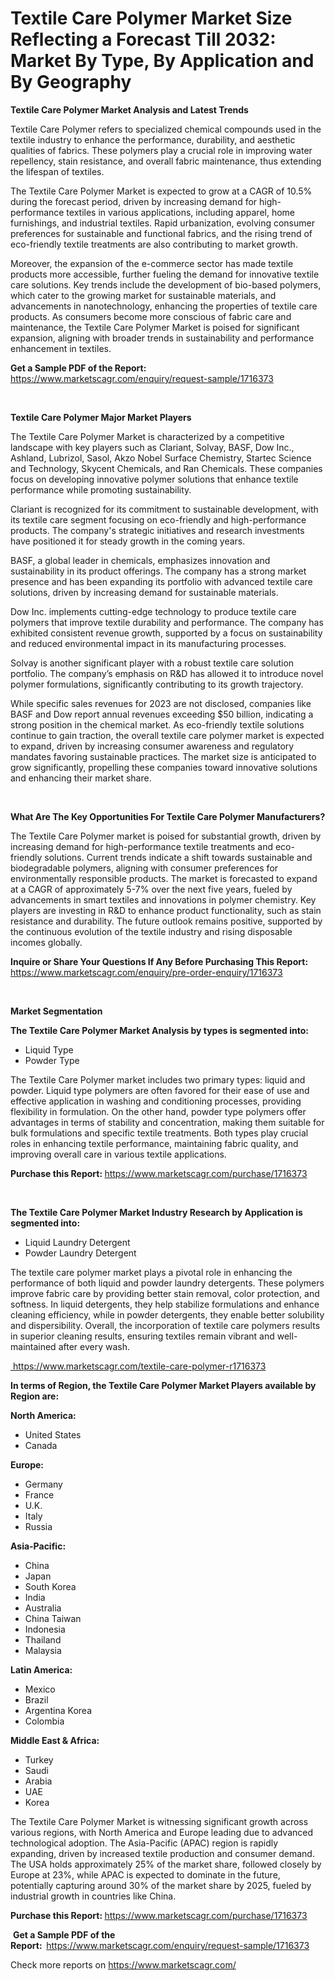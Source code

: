 <p><h1>Textile Care Polymer Market Size Reflecting a Forecast Till 2032: Market By Type, By Application and By Geography</h1></p><p><strong>Textile Care Polymer Market Analysis and Latest Trends</strong></p>
<p><p>Textile Care Polymer refers to specialized chemical compounds used in the textile industry to enhance the performance, durability, and aesthetic qualities of fabrics. These polymers play a crucial role in improving water repellency, stain resistance, and overall fabric maintenance, thus extending the lifespan of textiles. </p><p>The Textile Care Polymer Market is expected to grow at a CAGR of 10.5% during the forecast period, driven by increasing demand for high-performance textiles in various applications, including apparel, home furnishings, and industrial textiles. Rapid urbanization, evolving consumer preferences for sustainable and functional fabrics, and the rising trend of eco-friendly textile treatments are also contributing to market growth. </p><p>Moreover, the expansion of the e-commerce sector has made textile products more accessible, further fueling the demand for innovative textile care solutions. Key trends include the development of bio-based polymers, which cater to the growing market for sustainable materials, and advancements in nanotechnology, enhancing the properties of textile care products. As consumers become more conscious of fabric care and maintenance, the Textile Care Polymer Market is poised for significant expansion, aligning with broader trends in sustainability and performance enhancement in textiles.</p></p>
<p><strong>Get a Sample PDF of the Report:&nbsp;</strong> <a href="https://www.marketscagr.com/enquiry/request-sample/1716373?utm_campaign=1868&utm_medium=2&utm_source=Github&utm_content=ia&utm_term=12012025&utm_id=textile-care-polymer">https://www.marketscagr.com/enquiry/request-sample/1716373</a></p>
<p>&nbsp;</p>
<p><strong>Textile Care Polymer Major Market Players</strong></p>
<p><p>The Textile Care Polymer Market is characterized by a competitive landscape with key players such as Clariant, Solvay, BASF, Dow Inc., Ashland, Lubrizol, Sasol, Akzo Nobel Surface Chemistry, Startec Science and Technology, Skycent Chemicals, and Ran Chemicals. These companies focus on developing innovative polymer solutions that enhance textile performance while promoting sustainability.</p><p>Clariant is recognized for its commitment to sustainable development, with its textile care segment focusing on eco-friendly and high-performance products. The company's strategic initiatives and research investments have positioned it for steady growth in the coming years.</p><p>BASF, a global leader in chemicals, emphasizes innovation and sustainability in its product offerings. The company has a strong market presence and has been expanding its portfolio with advanced textile care solutions, driven by increasing demand for sustainable materials.</p><p>Dow Inc. implements cutting-edge technology to produce textile care polymers that improve textile durability and performance. The company has exhibited consistent revenue growth, supported by a focus on sustainability and reduced environmental impact in its manufacturing processes.</p><p>Solvay is another significant player with a robust textile care solution portfolio. The company’s emphasis on R&D has allowed it to introduce novel polymer formulations, significantly contributing to its growth trajectory.</p><p>While specific sales revenues for 2023 are not disclosed, companies like BASF and Dow report annual revenues exceeding $50 billion, indicating a strong position in the chemical market. As eco-friendly textile solutions continue to gain traction, the overall textile care polymer market is expected to expand, driven by increasing consumer awareness and regulatory mandates favoring sustainable practices. The market size is anticipated to grow significantly, propelling these companies toward innovative solutions and enhancing their market share.</p></p>
<p>&nbsp;</p>
<p><strong>What Are The Key Opportunities For Textile Care Polymer Manufacturers?</strong></p>
<p><p>The Textile Care Polymer market is poised for substantial growth, driven by increasing demand for high-performance textile treatments and eco-friendly solutions. Current trends indicate a shift towards sustainable and biodegradable polymers, aligning with consumer preferences for environmentally responsible products. The market is forecasted to expand at a CAGR of approximately 5-7% over the next five years, fueled by advancements in smart textiles and innovations in polymer chemistry. Key players are investing in R&D to enhance product functionality, such as stain resistance and durability. The future outlook remains positive, supported by the continuous evolution of the textile industry and rising disposable incomes globally.</p></p>
<p><strong>Inquire or Share Your Questions If Any Before Purchasing This Report:</strong> <a href="https://www.marketscagr.com/enquiry/pre-order-enquiry/1716373?utm_campaign=1868&utm_medium=2&utm_source=Github&utm_content=ia&utm_term=12012025&utm_id=textile-care-polymer">https://www.marketscagr.com/enquiry/pre-order-enquiry/1716373</a></p>
<p>&nbsp;</p>
<p><strong>Market Segmentation</strong></p>
<p><strong>The Textile Care Polymer Market Analysis by types is segmented into:</strong></p>
<p><ul><li>Liquid Type</li><li>Powder Type</li></ul></p>
<p><p>The Textile Care Polymer market includes two primary types: liquid and powder. Liquid type polymers are often favored for their ease of use and effective application in washing and conditioning processes, providing flexibility in formulation. On the other hand, powder type polymers offer advantages in terms of stability and concentration, making them suitable for bulk formulations and specific textile treatments. Both types play crucial roles in enhancing textile performance, maintaining fabric quality, and improving overall care in various textile applications.</p></p>
<p><strong>Purchase this Report:&nbsp;</strong><a href="https://www.marketscagr.com/purchase/1716373?utm_campaign=1868&utm_medium=2&utm_source=Github&utm_content=ia&utm_term=12012025&utm_id=textile-care-polymer">https://www.marketscagr.com/purchase/1716373</a></p>
<p>&nbsp;</p>
<p><strong>The Textile Care Polymer Market Industry Research by Application is segmented into:</strong></p>
<p><ul><li>Liquid Laundry Detergent</li><li>Powder Laundry Detergent</li></ul></p>
<p><p>The textile care polymer market plays a pivotal role in enhancing the performance of both liquid and powder laundry detergents. These polymers improve fabric care by providing better stain removal, color protection, and softness. In liquid detergents, they help stabilize formulations and enhance cleaning efficiency, while in powder detergents, they enable better solubility and dispersibility. Overall, the incorporation of textile care polymers results in superior cleaning results, ensuring textiles remain vibrant and well-maintained after every wash.</p></p>
<p><a href="https://www.marketscagr.com/textile-care-polymer-r1716373?utm_campaign=1868&utm_medium=2&utm_source=Github&utm_content=ia&utm_term=12012025&utm_id=textile-care-polymer">&nbsp;https://www.marketscagr.com/textile-care-polymer-r1716373</a></p>
<p><strong>In terms of Region, the Textile Care Polymer Market Players available by Region are:</strong></p>
<p>
    <p> <strong> North America: </strong>
        <ul>
            <li>United States</li>
            <li>Canada</li>
        </ul>
        </p> 
    <p> <strong> Europe: </strong>
        <ul>
            <li>Germany</li>
            <li>France</li>
            <li>U.K.</li>
            <li>Italy</li>
            <li>Russia</li>
        </ul>
        </p> 
    <p> <strong> Asia-Pacific: </strong>
        <ul>
            <li>China</li>
            <li>Japan</li>
            <li>South Korea</li>
            <li>India</li>
            <li>Australia</li>
            <li>China Taiwan</li>
            <li>Indonesia</li>
            <li>Thailand</li>
            <li>Malaysia</li>
        </ul>
        </p> 
    <p> <strong> Latin America: </strong>
        <ul>
            <li>Mexico</li>
            <li>Brazil</li>
            <li>Argentina Korea</li>
            <li>Colombia</li>
        </ul>
        </p> 
    <p> <strong> Middle East & Africa: </strong>
        <ul>
            <li>Turkey</li>
            <li>Saudi</li>
            <li>Arabia</li>
            <li>UAE</li>
            <li>Korea</li>
        </ul>
    </p>
    </p>
<p><p>The Textile Care Polymer Market is witnessing significant growth across various regions, with North America and Europe leading due to advanced technological adoption. The Asia-Pacific (APAC) region is rapidly expanding, driven by increased textile production and consumer demand. The USA holds approximately 25% of the market share, followed closely by Europe at 23%, while APAC is expected to dominate in the future, potentially capturing around 30% of the market share by 2025, fueled by industrial growth in countries like China.</p></p>
<p><strong>Purchase this Report: </strong><a href="https://www.marketscagr.com/purchase/1716373?utm_campaign=1868&utm_medium=2&utm_source=Github&utm_content=ia&utm_term=12012025&utm_id=textile-care-polymer">https://www.marketscagr.com/purchase/1716373</a></p>
<p>&nbsp;<strong>Get a Sample PDF of the Report:&nbsp;&nbsp;</strong><a href="https://www.marketscagr.com/enquiry/request-sample/1716373?utm_campaign=1868&utm_medium=2&utm_source=Github&utm_content=ia&utm_term=12012025&utm_id=textile-care-polymer">https://www.marketscagr.com/enquiry/request-sample/1716373</a></p>
<p><strong></strong></p>
<p>Check more reports on <a href="https://www.marketscagr.com/?utm_campaign=1868&utm_medium=2&utm_source=Github&utm_content=ia&utm_term=12012025&utm_id=textile-care-polymer">https://www.marketscagr.com/</a></p>